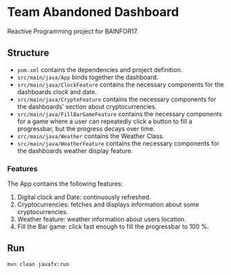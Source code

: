 # Team Abandoned Dashboard
Reactive Programming project for BAINFOR17.

## Structure
* `pom.xml` contains the dependencies and project definition.
* `src/main/java/App` binds together the dashboard.
* `src/main/java/ClockFeature` contains the necessary components for the dashboards clock and date.
* `src/main/java/CryptoFeature` contains the necessary components for the dashboards' section about cryptocurrencies.
* `src/main/java/FillBarGameFeature` contains the necessary components for a game where a user can repeatedly click a button to fill a progressbar, but the progress decays over time. 
* `src/main/java/Weather` contains the Weather Class.
* `src/main/java/WeatherFeature` contains the necessary components for the dashboards weather display feature.
### Features
The App contains the following features:
1. Digital clock and Date: continuously refreshed.
2. Cryptocurrencies: fetches and displays information about some cryptocurrencies.
3. Weather feature: weather information about users location.
4. Fill the Bar game: click fast enough to fill the progressbar to 100 %.

## Run
`mvn clean javafx:run`
